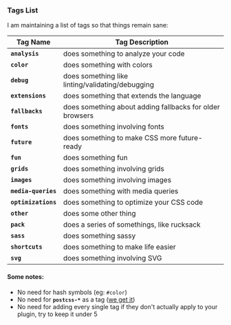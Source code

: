 ### Tags List

I am maintaining a list of tags so that things remain sane:

 **Tag Name**       | **Tag Description**
 -------------------|----------------------
**`analysis`**      | does something to analyze your code
**`color`**         | does something with colors
**`debug`**         | does something like linting/validating/debugging
**`extensions`**    | does something that extends the language
**`fallbacks`**     | does something about adding fallbacks for older browsers
**`fonts`**         | does something involving fonts
**`future`**        | does something to make CSS more future-ready
**`fun`**           | does something fun
**`grids`**         | does something involving grids
**`images`**        | does something involving images
**`media-queries`** | does something with media queries
**`optimizations`** | does something to optimize your CSS code
**`other`**         | does some other thing
**`pack`**          | does a series of somethings, like rucksack
**`sass`**          | does something sassy
**`shortcuts`**     | does something to make life easier
**`svg`**           | does something involving SVG

#### Some notes:

- No need for hash symbols (eg: `#color`)
- No need for **`postcss-*`** as a tag ([we get it](http://i.imgur.com/uh6U3em.jpg))
- No need for adding every single tag if they don't actually apply to your plugin, try to keep it under 5